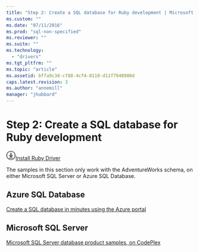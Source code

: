 ```yaml
---
title: "Step 2: Create a SQL database for Ruby development | Microsoft Docs"
ms.custom: ""
ms.date: "07/11/2016"
ms.prod: "sql-non-specified"
ms.reviewer: ""
ms.suite: ""
ms.technology: 
  - "drivers"
ms.tgt_pltfrm: ""
ms.topic: "article"
ms.assetid: bffa9c3d-cf88-4cf4-8110-d11f7948980d
caps.latest.revision: 3
ms.author: "annemill"
manager: "jhubbard"
---
```

# Step 2: Create a SQL database for Ruby development
![Download](../../ssdt/media/download.png)[Install Ruby Driver](http://msdn.microsoft.com/library/mt711041.aspx)

The samples in this section only work with the AdventureWorks schema, on either Microsoft SQL Server or Azure SQL Database.  
 
 ## Azure SQL Database
 [Create a SQL database in minutes using the Azure portal](https://azure.microsoft.com/documentation/articles/sql-database-get-started/)
 
 ## Microsoft SQL Server 
 [Microsoft SQL Server database product samples, on CodePlex](http://msftdbprodsamples.codeplex.com/)